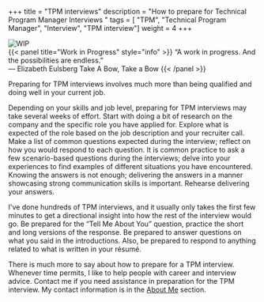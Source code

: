+++
title = "TPM interviews"
description = "How to prepare for Technical Program Manager Interviews "
tags = [ "TPM", "Technical Program Manager", "Interview", "TPM interview"]
weight = 4
+++

<div class="row p-3 m-1">
	<div class="col">
		<img src="/wip.svg" class="rounded mx-auto d-block" alt="WIP" class="img-thumbnail">
    </div>
    <div class="col">
    {{< panel title="Work in Progress" style="info" >}} “A work in progress. And the
possibilities are endless.” <br>
― Elizabeth Eulsberg Take A Bow, Take a Bow {{< /panel >}}
	</div>
</div>


Preparing for TPM interviews involves much more than being qualified and doing
well in your current job. <br>

Depending on your skills and job level, preparing for
TPM interviews may take several weeks of effort. Start with doing a bit of
research on the company and the specific role you have applied for. Explore what
is expected of the role based on the job description and your recruiter call.
Make a list of common questions expected during the interview; reflect on how
you would respond to each question. It is common practice to ask a few
scenario-based questions during the interviews; delve into your experiences to
find examples of different situations you have encountered. Knowing the answers
is not enough; delivering the answers in a manner showcasing strong
communication skills is important. Rehearse delivering your answers. 

I've done hundreds of TPM interviews, and it usually only takes the first few
minutes to get a directional insight into how the rest of the interview would
go. Be prepared for the “Tell Me About You” question, practice the short and long
versions of the response. Be prepared to answer questions on what you said in
the introductions. Also, be prepared to respond to anything related to what is
written in your résumé. 

There is much more to say about how to prepare for a TPM interview. Whenever
time permits, I like to help people with career and interview advice. Contact
me if you need assistance in preparation for the TPM interview. My contact
information is in the [About Me](/about-me/) section.